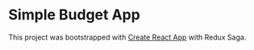 # Simple Budget App

This project was bootstrapped with [Create React App](https://github.com/facebook/create-react-app) with Redux Saga.
